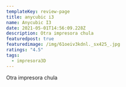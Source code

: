 ```yaml
---
templateKey: review-page
title: anycubic i3
name: Anycubic I3
date: 2021-05-01T14:56:09.228Z
description: Otra impresora chula
featuredpost: true
featuredimage: /img/61oeiv3kdnl._sx425_.jpg
ratings: "4.5"
tags:
  - impresora3D
---
```

Otra impresora chula
